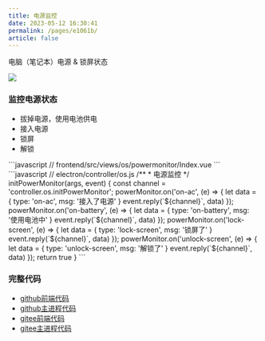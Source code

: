 ```yaml
---
title: 电源监控
date: 2023-05-12 16:30:41
permalink: /pages/e1061b/
article: false
---
```


电脑（笔记本）电源 & 锁屏状态

<!-- ![](/img/demo/os/demo-os-power.png) -->
![](https://img01.kaka996.com/ee/demo-os-power.png)

### 监控电源状态
- 拔掉电源，使用电池供电
- 接入电源
- 锁屏
- 解锁

<code-group>
  <code-block title="前端" active>
  ```javascript
  // frontend/src/views/os/powermonitor/Index.vue
  <script>
    init () {
      this.$ipc.removeAllListeners(ipcApiRoute.initPowerMonitor);
      this.$ipc.on(ipcApiRoute.initPowerMonitor, (event, result) => {
        if (Object.prototype.toString.call(result) == '[object Object]') {
          this.currentStatus = result.msg;
          this.$message.info(result.msg);
        }
      })
      this.$ipc.send(ipcApiRoute.initPowerMonitor, '');
    }
  </script> 
  ```
  </code-block>

  <code-block title="主进程">
  ```javascript
  // electron/controller/os.js
  /**
   * 电源监控
   */
  initPowerMonitor(args, event) {
    const channel = 'controller.os.initPowerMonitor';
    powerMonitor.on('on-ac', (e) => {
      let data = {
        type: 'on-ac',
        msg: '接入了电源'
      }
      event.reply(`${channel}`, data)
    });
    powerMonitor.on('on-battery', (e) => {
      let data = {
        type: 'on-battery',
        msg: '使用电池中'
      }
      event.reply(`${channel}`, data)
    });
    powerMonitor.on('lock-screen', (e) => {
      let data = {
        type: 'lock-screen',
        msg: '锁屏了'
      }
      event.reply(`${channel}`, data)
    });
    powerMonitor.on('unlock-screen', (e) => {
      let data = {
        type: 'unlock-screen',
        msg: '解锁了'
      }
      event.reply(`${channel}`, data)
    });
    return true
  } 
  ```
  </code-block>
</code-group>


### 完整代码
- [github前端代码](https://github.com/dromara/electron-egg/blob/demo/frontend/src/views/os/powermonitor/Index.vue)
- [github主进程代码](https://github.com/dromara/electron-egg/blob/demo/electron/controller/os.js)
- [gitee前端代码](https://gitee.com/dromara/electron-egg/blob/demo/frontend/src/views/os/powermonitor/Index.vue)
- [gitee主进程代码](https://gitee.com/dromara/electron-egg/blob/demo/electron/controller/os.js)
